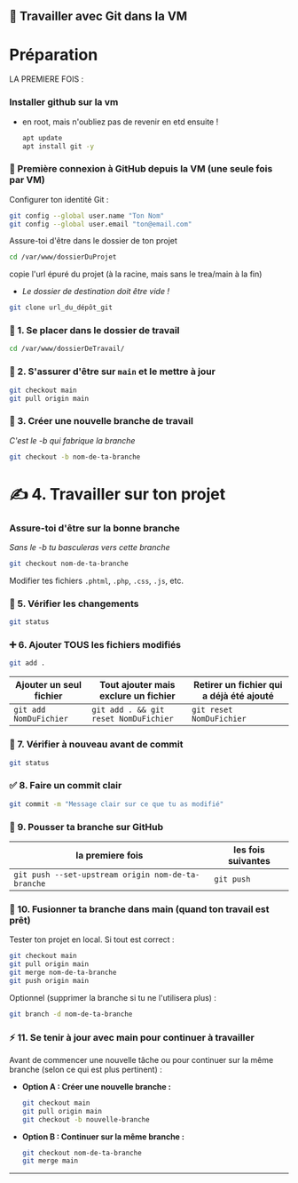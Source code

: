 ## 🔄 Travailler avec Git dans la VM
# Préparation
LA PREMIERE FOIS :

### Installer github sur la vm
- en root, mais n'oubliez pas de revenir en etd ensuite !
   ```bash
   apt update
   apt install git -y
   ```
### 🔑 Première connexion à GitHub depuis la VM (une seule fois par VM)

Configurer ton identité Git :
```bash
git config --global user.name "Ton Nom"
git config --global user.email "ton@email.com"
```
Assure-toi d'être dans le dossier de ton projet
```bash
cd /var/www/dossierDuProjet
```
copie l'url épuré du projet (à la racine, mais sans le trea/main à la fin)
- *Le dossier de destination doit être vide !*
```bash
git clone url_du_dépôt_git
```

### 📍 1. Se placer dans le dossier de travail
```bash
cd /var/www/dossierDeTravail/
```

### 🌱 2. S'assurer d'être sur `main` et le mettre à jour
```bash
git checkout main
git pull origin main
```

### 🌿 3. Créer une nouvelle branche de travail
*C'est le -b qui fabrique la branche*
```bash
git checkout -b nom-de-ta-branche
```

# ✍️ 4. Travailler sur ton projet

### Assure-toi d'être sur la bonne branche
*Sans le -b tu basculeras vers cette branche*
```bash
git checkout nom-de-ta-branche
```
Modifier tes fichiers `.phtml`, `.php`, `.css`, `.js`, etc.

### 🔎 5. Vérifier les changements
```bash
git status
```

### ➕ 6. Ajouter TOUS les fichiers modifiés
```bash
git add .
```
| Ajouter un seul fichier       | Tout ajouter mais exclure un fichier            | Retirer un fichier qui a déjà été ajouté |
|------------------------------|--------------------------------------------------|-----------------------------------------|
| `git add NomDuFichier`        | `git add . && git reset NomDuFichier`            | `git reset NomDuFichier`                 |

### 🧹 7. Vérifier à nouveau avant de commit
```bash
git status
```

### ✅ 8. Faire un commit clair
```bash
git commit -m "Message clair sur ce que tu as modifié"
```

### 🚀 9. Pousser ta branche sur GitHub
| la premiere fois | les fois suivantes |
|---------------------------------|--------------------|
| ```git push --set-upstream origin nom-de-ta-branche ``` | ```git push ```|

### 🔄 10. Fusionner ta branche dans main (quand ton travail est prêt)
Tester ton projet en local. Si tout est correct :
```bash
git checkout main
git pull origin main
git merge nom-de-ta-branche
git push origin main
```
Optionnel (supprimer la branche si tu ne l'utilisera plus) :
```bash
git branch -d nom-de-ta-branche
```

### ⚡ 11. Se tenir à jour avec main pour continuer à travailler
Avant de commencer une nouvelle tâche ou pour continuer sur la même branche (selon ce qui est plus pertinent) :

- **Option A : Créer une nouvelle branche :**
  ```bash
  git checkout main
  git pull origin main
  git checkout -b nouvelle-branche
  ```

- **Option B : Continuer sur la même branche :**
  ```bash
  git checkout nom-de-ta-branche
  git merge main
  ```

---

